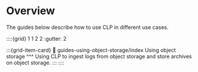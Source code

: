 # Overview

The guides below describe how to use CLP in different use cases.

::::{grid} 1 1 2 2
:gutter: 2

:::{grid-item-card}
:link: guides-using-object-storage/index
Using object storage
^^^
Using CLP to ingest logs from object storage and store archives on object storage.
:::
::::

